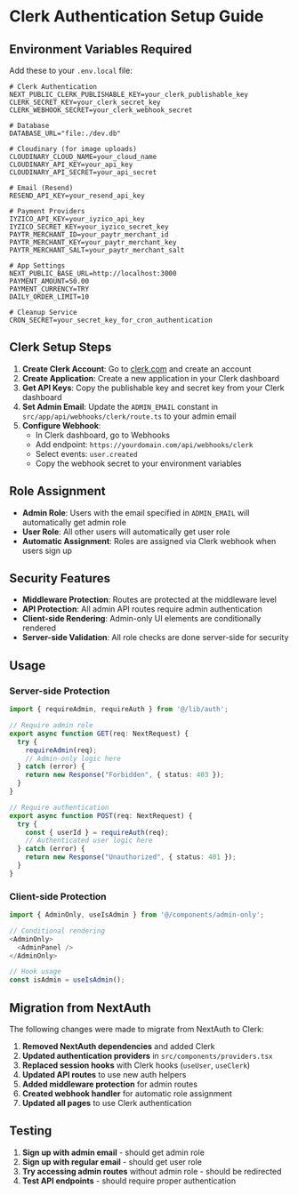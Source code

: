 # Clerk Authentication Setup Guide

## Environment Variables Required

Add these to your `.env.local` file:

```env
# Clerk Authentication
NEXT_PUBLIC_CLERK_PUBLISHABLE_KEY=your_clerk_publishable_key
CLERK_SECRET_KEY=your_clerk_secret_key
CLERK_WEBHOOK_SECRET=your_clerk_webhook_secret

# Database
DATABASE_URL="file:./dev.db"

# Cloudinary (for image uploads)
CLOUDINARY_CLOUD_NAME=your_cloud_name
CLOUDINARY_API_KEY=your_api_key
CLOUDINARY_API_SECRET=your_api_secret

# Email (Resend)
RESEND_API_KEY=your_resend_api_key

# Payment Providers
IYZICO_API_KEY=your_iyzico_api_key
IYZICO_SECRET_KEY=your_iyzico_secret_key
PAYTR_MERCHANT_ID=your_paytr_merchant_id
PAYTR_MERCHANT_KEY=your_paytr_merchant_key
PAYTR_MERCHANT_SALT=your_paytr_merchant_salt

# App Settings
NEXT_PUBLIC_BASE_URL=http://localhost:3000
PAYMENT_AMOUNT=50.00
PAYMENT_CURRENCY=TRY
DAILY_ORDER_LIMIT=10

# Cleanup Service
CRON_SECRET=your_secret_key_for_cron_authentication
```

## Clerk Setup Steps

1. **Create Clerk Account**: Go to [clerk.com](https://clerk.com) and create an account
2. **Create Application**: Create a new application in your Clerk dashboard
3. **Get API Keys**: Copy the publishable key and secret key from your Clerk dashboard
4. **Set Admin Email**: Update the `ADMIN_EMAIL` constant in `src/app/api/webhooks/clerk/route.ts` to your admin email
5. **Configure Webhook**: 
   - In Clerk dashboard, go to Webhooks
   - Add endpoint: `https://yourdomain.com/api/webhooks/clerk`
   - Select events: `user.created`
   - Copy the webhook secret to your environment variables

## Role Assignment

- **Admin Role**: Users with the email specified in `ADMIN_EMAIL` will automatically get admin role
- **User Role**: All other users will automatically get user role
- **Automatic Assignment**: Roles are assigned via Clerk webhook when users sign up

## Security Features

- **Middleware Protection**: Routes are protected at the middleware level
- **API Protection**: All admin API routes require admin authentication
- **Client-side Rendering**: Admin-only UI elements are conditionally rendered
- **Server-side Validation**: All role checks are done server-side for security

## Usage

### Server-side Protection
```typescript
import { requireAdmin, requireAuth } from '@/lib/auth';

// Require admin role
export async function GET(req: NextRequest) {
  try {
    requireAdmin(req);
    // Admin-only logic here
  } catch (error) {
    return new Response("Forbidden", { status: 403 });
  }
}

// Require authentication
export async function POST(req: NextRequest) {
  try {
    const { userId } = requireAuth(req);
    // Authenticated user logic here
  } catch (error) {
    return new Response("Unauthorized", { status: 401 });
  }
}
```

### Client-side Protection
```typescript
import { AdminOnly, useIsAdmin } from '@/components/admin-only';

// Conditional rendering
<AdminOnly>
  <AdminPanel />
</AdminOnly>

// Hook usage
const isAdmin = useIsAdmin();
```

## Migration from NextAuth

The following changes were made to migrate from NextAuth to Clerk:

1. **Removed NextAuth dependencies** and added Clerk
2. **Updated authentication providers** in `src/components/providers.tsx`
3. **Replaced session hooks** with Clerk hooks (`useUser`, `useClerk`)
4. **Updated API routes** to use new auth helpers
5. **Added middleware protection** for admin routes
6. **Created webhook handler** for automatic role assignment
7. **Updated all pages** to use Clerk authentication

## Testing

1. **Sign up with admin email** - should get admin role
2. **Sign up with regular email** - should get user role
3. **Try accessing admin routes** without admin role - should be redirected
4. **Test API endpoints** - should require proper authentication
